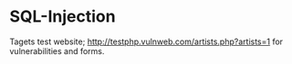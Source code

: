 # SQL-Injection
Tagets test website; http://testphp.vulnweb.com/artists.php?artists=1 for vulnerabilities and forms.
